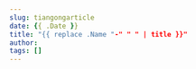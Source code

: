 ```yaml
---
slug: tiangongarticle
date: {{ .Date }}
title: "{{ replace .Name "-" " " | title }}"
author: 
tags: []
---
```


